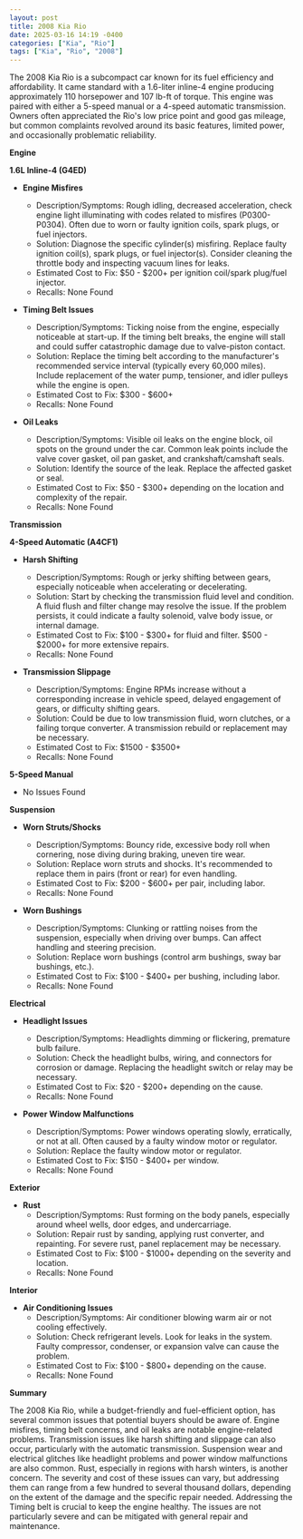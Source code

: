 ```yaml
---
layout: post
title: 2008 Kia Rio
date: 2025-03-16 14:19 -0400
categories: ["Kia", "Rio"]
tags: ["Kia", "Rio", "2008"]
---
```

The 2008 Kia Rio is a subcompact car known for its fuel efficiency and affordability. It came standard with a 1.6-liter inline-4 engine producing approximately 110 horsepower and 107 lb-ft of torque. This engine was paired with either a 5-speed manual or a 4-speed automatic transmission. Owners often appreciated the Rio's low price point and good gas mileage, but common complaints revolved around its basic features, limited power, and occasionally problematic reliability.

**Engine**

**1.6L Inline-4 (G4ED)**

*   **Engine Misfires**
    *   Description/Symptoms: Rough idling, decreased acceleration, check engine light illuminating with codes related to misfires (P0300-P0304). Often due to worn or faulty ignition coils, spark plugs, or fuel injectors.
    *   Solution: Diagnose the specific cylinder(s) misfiring. Replace faulty ignition coil(s), spark plugs, or fuel injector(s). Consider cleaning the throttle body and inspecting vacuum lines for leaks.
    *   Estimated Cost to Fix: $50 - $200+ per ignition coil/spark plug/fuel injector.
    *   Recalls: None Found

*   **Timing Belt Issues**
    *   Description/Symptoms: Ticking noise from the engine, especially noticeable at start-up. If the timing belt breaks, the engine will stall and could suffer catastrophic damage due to valve-piston contact.
    *   Solution: Replace the timing belt according to the manufacturer's recommended service interval (typically every 60,000 miles). Include replacement of the water pump, tensioner, and idler pulleys while the engine is open.
    *   Estimated Cost to Fix: $300 - $600+
    *   Recalls: None Found

*   **Oil Leaks**
    *   Description/Symptoms: Visible oil leaks on the engine block, oil spots on the ground under the car. Common leak points include the valve cover gasket, oil pan gasket, and crankshaft/camshaft seals.
    *   Solution: Identify the source of the leak. Replace the affected gasket or seal.
    *   Estimated Cost to Fix: $50 - $300+ depending on the location and complexity of the repair.
    *   Recalls: None Found

**Transmission**

**4-Speed Automatic (A4CF1)**

*   **Harsh Shifting**
    *   Description/Symptoms: Rough or jerky shifting between gears, especially noticeable when accelerating or decelerating.
    *   Solution: Start by checking the transmission fluid level and condition. A fluid flush and filter change may resolve the issue. If the problem persists, it could indicate a faulty solenoid, valve body issue, or internal damage.
    *   Estimated Cost to Fix: $100 - $300+ for fluid and filter. $500 - $2000+ for more extensive repairs.
    *   Recalls: None Found

*   **Transmission Slippage**
    *   Description/Symptoms: Engine RPMs increase without a corresponding increase in vehicle speed, delayed engagement of gears, or difficulty shifting gears.
    *   Solution: Could be due to low transmission fluid, worn clutches, or a failing torque converter. A transmission rebuild or replacement may be necessary.
    *   Estimated Cost to Fix: $1500 - $3500+
    *   Recalls: None Found

**5-Speed Manual**

*   No Issues Found

**Suspension**

*   **Worn Struts/Shocks**
    *   Description/Symptoms: Bouncy ride, excessive body roll when cornering, nose diving during braking, uneven tire wear.
    *   Solution: Replace worn struts and shocks. It's recommended to replace them in pairs (front or rear) for even handling.
    *   Estimated Cost to Fix: $200 - $600+ per pair, including labor.
    *   Recalls: None Found

*   **Worn Bushings**
    *   Description/Symptoms: Clunking or rattling noises from the suspension, especially when driving over bumps. Can affect handling and steering precision.
    *   Solution: Replace worn bushings (control arm bushings, sway bar bushings, etc.).
    *   Estimated Cost to Fix: $100 - $400+ per bushing, including labor.
    *   Recalls: None Found

**Electrical**

*   **Headlight Issues**
    *   Description/Symptoms: Headlights dimming or flickering, premature bulb failure.
    *   Solution: Check the headlight bulbs, wiring, and connectors for corrosion or damage. Replacing the headlight switch or relay may be necessary.
    *   Estimated Cost to Fix: $20 - $200+ depending on the cause.
    *   Recalls: None Found

*   **Power Window Malfunctions**
    *   Description/Symptoms: Power windows operating slowly, erratically, or not at all. Often caused by a faulty window motor or regulator.
    *   Solution: Replace the faulty window motor or regulator.
    *   Estimated Cost to Fix: $150 - $400+ per window.
    *   Recalls: None Found

**Exterior**

*   **Rust**
    *   Description/Symptoms: Rust forming on the body panels, especially around wheel wells, door edges, and undercarriage.
    *   Solution: Repair rust by sanding, applying rust converter, and repainting. For severe rust, panel replacement may be necessary.
    *   Estimated Cost to Fix: $100 - $1000+ depending on the severity and location.
    *   Recalls: None Found

**Interior**

*   **Air Conditioning Issues**
    *   Description/Symptoms: Air conditioner blowing warm air or not cooling effectively.
    *   Solution: Check refrigerant levels. Look for leaks in the system. Faulty compressor, condenser, or expansion valve can cause the problem.
    *   Estimated Cost to Fix: $100 - $800+ depending on the cause.
    *   Recalls: None Found

**Summary**

The 2008 Kia Rio, while a budget-friendly and fuel-efficient option, has several common issues that potential buyers should be aware of. Engine misfires, timing belt concerns, and oil leaks are notable engine-related problems. Transmission issues like harsh shifting and slippage can also occur, particularly with the automatic transmission. Suspension wear and electrical glitches like headlight problems and power window malfunctions are also common. Rust, especially in regions with harsh winters, is another concern. The severity and cost of these issues can vary, but addressing them can range from a few hundred to several thousand dollars, depending on the extent of the damage and the specific repair needed. Addressing the Timing belt is crucial to keep the engine healthy. The issues are not particularly severe and can be mitigated with general repair and maintenance.

